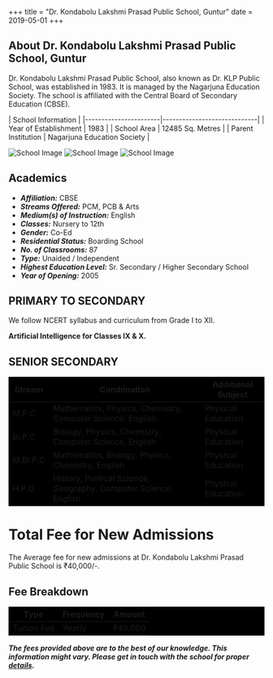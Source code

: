 +++
title = "Dr. Kondabolu Lakshmi Prasad Public School, Guntur"
date = 2019-05-01
+++





## About Dr. Kondabolu Lakshmi Prasad Public School, Guntur

Dr. Kondabolu Lakshmi Prasad Public School, also known as Dr. KLP Public School, was established in 1983. It is managed by the Nagarjuna Education Society. The school is affiliated with the Central Board of Secondary Education (CBSE).

<style>
table {
    background-color: black;
}
</style>

|           School Information                |
|-----------------------|-----------------------------|
| Year of Establishment | 1983                        |
| School Area           | 12485 Sq. Metres            |
| Parent Institution    | Nagarjuna Education Society |


![School Image](s1.jpeg)
![School Image](s2.jpeg)
![School Image](s3.jpeg)


## Academics
- ***Affiliation:*** CBSE
- ***Streams Offered:*** PCM, PCB & Arts
- ***Medium(s) of Instruction:*** English
- ***Classes:*** Nursery to 12th
- ***Gender:*** Co-Ed
- ***Residential Status:*** Boarding School
- ***No. of Classrooms:*** 87
- ***Type:*** Unaided / Independent
- ***Highest Education Level:*** Sr. Secondary / Higher Secondary School
- ***Year of Opening:*** 2005


## PRIMARY TO SECONDARY

We follow NCERT syllabus and curriculum from Grade I to XII. 

**Artificial Intelligence for Classes IX & X.**

## SENIOR SECONDARY

| Stream   | Combination                                               | Additional Subject |
|----------|-----------------------------------------------------------|--------------------|
| M.P.C    | Mathematics, Physics, Chemistry, Computer Science, English | Physical Education |
| Bi.P.C   | Biology, Physics, Chemistry, Computer Science, English    | Physical Education |
| M.Bi.P.C | Mathematics, Biology, Physics, Chemistry, English         | Physical Education |
| H.P.G    | History, Political Science, Geography, Computer Science, English | Physical Education |

# Total Fee for New Admissions

The Average fee for new admissions at Dr. Kondabolu Lakshmi Prasad Public School is ₹40,000/-.

## Fee Breakdown

| Type        | Frequency | Amount   |
|-------------|-----------|----------|
| Tuition Fee | Yearly    | ₹40,000  |


***The fees provided above are to the best of our knowledge. This information might vary. Please get in touch with the school for proper [details](https://www.drklppublicschool.com/).***
